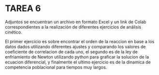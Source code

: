 # TAREA 6

Adjuntos se encuentran un archivo en formato Excel y un link de Colab correspondientes a la realización de diferentes ejercicios de análisis cinético.

El primer ejercicio es sobre encontrar el orden de la reaccion en base a los datos dados utilizando diferentes ajustes y comparando los valores de coeficiente de correlacion de cada uno, el segundo es de la ley de enfriamiento de Newton utilizando python para graficar la solucion de la ecuacion diferencial, y finalmente el ultimo ejercicio es de la dinamica de competencia poblacional para tiempos muy largos.

